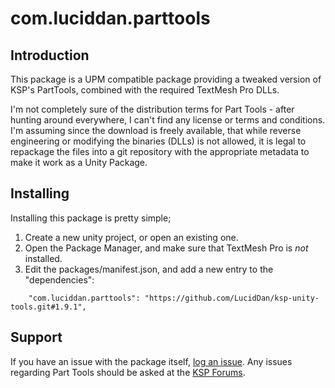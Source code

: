 # com.luciddan.parttools

## Introduction

This package is a UPM compatible package providing a tweaked version of KSP's PartTools, combined with the required TextMesh Pro DLLs.

I'm not completely sure of the distribution terms for Part Tools - after hunting around everywhere, I can't find any license or terms and conditions. I'm assuming since the download is freely available, that while reverse engineering or modifying the binaries (DLLs) is not allowed, it is legal to repackage the files into a git repository with the appropriate metadata to make it work as a Unity Package.

## Installing

Installing this package is pretty simple;

 1. Create a new unity project, or open an existing one.
 2. Open the Package Manager, and make sure that TextMesh Pro is *not* installed.
 3. Edit the packages/manifest.json, and add a new entry to the "dependencies":
```
    "com.luciddan.parttools": "https://github.com/LucidDan/ksp-unity-tools.git#1.9.1",
```

## Support

If you have an issue with the package itself, [log an issue](https://github.com/LucidDan/ksp-unity-tools/issues). Any issues regarding Part Tools should be asked at the [KSP Forums](https://forum.kerbalspaceprogram.com/).


